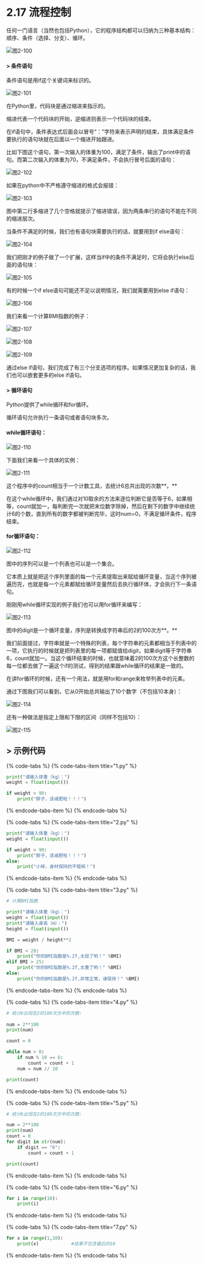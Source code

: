 # 2.17 流程控制

任何一门语言（当然也包括Python），它的程序结构都可以归纳为三种基本结构：顺序、条件（选择、分支）、循环。

![&#x56FE;2-100](blob:https://minghuiwu.gitbook.io/967dde83-6292-4b69-82fc-fc1c2064463a)

#### 

#### &gt; 条件语句

条件语句是用if这个关键词来标识的。

![&#x56FE;2-101](blob:https://minghuiwu.gitbook.io/1215a792-d923-40b6-acbf-e43610dd8086)

在Python里，代码块是通过缩进来指示的。

缩进代表一个代码块的开始，逆缩进则表示一个代码块的结束。

在if语句中，条件表达式后面会以冒号“：”字符来表示声明的结束，具体满足条件要执行的语句块就在后面以一个缩进开始跟进。

比如下图这个语句，第一次输入的体重为100，满足了条件，输出了print中的语句。而第二次输入的体重为70，不满足条件，不会执行冒号后面的语句：

![&#x56FE;2-102](blob:https://minghuiwu.gitbook.io/2243fc54-c91f-4509-912a-d73070cc9694)

如果在python中不严格遵守缩进的格式会报错：

![&#x56FE;2-103](../../.gitbook/assets/image%20%2897%29.png)

图中第二行多缩进了几个空格就提示了缩进错误，因为两条串行的语句不能在不同的缩进层次。

当条件不满足的时候，我们也有语句块需要执行的话，就要用到if else语句：

![&#x56FE;2-104](blob:https://minghuiwu.gitbook.io/05031ef2-5b80-4a7c-aaed-d1e1fb4369f8)

我们把刚才的例子做了一个扩展，这样当if中的条件不满足时，它将会执行else后面的语句块：

![&#x56FE;2-105](blob:https://minghuiwu.gitbook.io/9e2b791f-dcfe-4e56-b117-f0b94ee994e9)

有的时候一个if else语句可能还不足以说明情况，我们就需要用到else if语句：

![&#x56FE;2-106](blob:https://minghuiwu.gitbook.io/7d5aa8a5-351e-4d61-946e-274bfd2773b7)

我们来看一个计算BMI指数的例子：

![&#x56FE;2-107](../../.gitbook/assets/image%20%2892%29.png)

![&#x56FE;2-108](../../.gitbook/assets/image%20%28134%29.png)

![&#x56FE;2-109](../../.gitbook/assets/image%20%28162%29.png)

通过else if语句，我们完成了有三个分支选项的程序。如果情况更加复杂的话，我们也可以嵌套更多的else if语句。



#### &gt; 循环语句

Python提供了while循环和for循环。

循环语句允许执行一条语句或者语句块多次。

#### 

#### while循环语句：

![&#x56FE;2-110](blob:https://minghuiwu.gitbook.io/8a2aef40-3998-4cb9-8d86-95eac1a03b53)

下面我们来看一个具体的实例：

![&#x56FE;2-111](blob:https://minghuiwu.gitbook.io/9f73fb3f-f735-464a-8233-1b69ed200239)

这个程序中的count相当于一个计数工具，去统计6总共出现的次数**。**

在这个while循环中，我们通过对10取余的方法来逐位判断它是否等于6，如果相等，count就加一，每判断完一次就把末位数字除掉，然后在剩下的数字中继续统计6的个数，直到所有的数字都被判断完毕，这时num=0，不满足循环条件，程序结束。

#### 

#### for循环语句：

![&#x56FE;2-112](blob:https://minghuiwu.gitbook.io/4032814b-c1ee-4ebd-9d54-8fa0f754aa48)

图中的序列可以是一个列表也可以是一个集合。

它本质上就是把这个序列里面的每一个元素提取出来赋给循环变量，当这个序列被遍历完，也就是每一个元素都赋给循环变量然后去执行循环体，才会执行下一条语句。

刚刚用while循环实现的例子我们也可以用for循环来编写：

![&#x56FE;2-113](blob:https://minghuiwu.gitbook.io/fb832cb6-25ab-45c5-b9ce-e9c17b0aedd8)

图中的digit是一个循环变量，序列是转换成字符串后的2的100次方**。**

我们前面提过，字符串就是一个特殊的列表，每个字符串的元素都相当于列表中的一项，它执行的时候就是把列表里的每一项都赋值给digit，如果digit等于字符串6，count就加一。当这个循环结束的时候，也就意味着2的100次方这个长整数的每一位都去做了一遍这个if的测试，得到的结果跟while循环的结果是一致的。

在讲for循环的时候，还有一个用法，就是用for和range来枚举列表中的元素。

通过下图我们可以看到，它从0开始总共输出了10个数字（不包括10本身）：

![&#x56FE;2-114](blob:https://minghuiwu.gitbook.io/6b80567f-36cb-48dd-b430-9f00f9b8dd7b)

还有一种做法是指定上限和下限的区间（同样不包括10）：

![&#x56FE;2-115](blob:https://minghuiwu.gitbook.io/c69f616e-a556-41b6-beb7-7777d4a42053)



## &gt; 示例代码

{% code-tabs %}
{% code-tabs-item title="1.py" %}
```python
print("请输入体重（kg）：")
weight = float(input())

if weight > 90:
    print("胖子，该减肥啦！！！")
```
{% endcode-tabs-item %}
{% endcode-tabs %}

{% code-tabs %}
{% code-tabs-item title="2.py" %}
```python
print("请输入体重（kg）：")
weight = float(input())

if weight > 90:
    print("胖子，该减肥啦！！！")
else:
    print("小样，身材保持的不错嘛！")
```
{% endcode-tabs-item %}
{% endcode-tabs %}

{% code-tabs %}
{% code-tabs-item title="3.py" %}
```python
# 计算BMI指数

print("请输入体重（kg）：")
weight = float(input())
print("请输入身高（m）：")
height = float(input())

BMI = weight / height**2

if BMI < 20:
    print("你的BMI指数是%.2f,太轻了哟！" %BMI)
elif BMI > 25:
    print("你的BMI指数是%.2f,太重了哟！" %BMI)
else:
    print("你的BMI指数是%.2f,非常正常，请保持！" %BMI)
```
{% endcode-tabs-item %}
{% endcode-tabs %}

{% code-tabs %}
{% code-tabs-item title="4.py" %}
```python
# 统计6出现在2的100次方中的次数:
    
num = 2**100
print(num)

count = 0

while num > 0:
    if num % 10 == 6:
        count = count + 1
    num = num // 10

print(count)
```
{% endcode-tabs-item %}
{% endcode-tabs %}

{% code-tabs %}
{% code-tabs-item title="5.py" %}
```python
# 统计6出现在2的100次方中的次数:

num = 2**100
print(num)
count = 0
for digit in str(num):
    if digit == "6":
        count = count + 1

print(count)
```
{% endcode-tabs-item %}
{% endcode-tabs %}

{% code-tabs %}
{% code-tabs-item title="6.py" %}
```python
for i in range(10):
    print(i)
```
{% endcode-tabs-item %}
{% endcode-tabs %}

{% code-tabs %}
{% code-tabs-item title="7.py" %}
```python
for x in range(1,10):
    print(x)            #结果不包含最后的10
```
{% endcode-tabs-item %}
{% endcode-tabs %}

